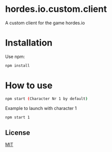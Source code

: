 # hordes.io.custom.client
A custom client for the game hordes.io

# Installation
Use npm:
```bash
npm install
```
# How to use
```bash
npm start (Character Nr 1 by default)
```
Example to launch with character 1
```bash
npm start 1
```
## License
[MIT](https://choosealicense.com/licenses/mit/)
